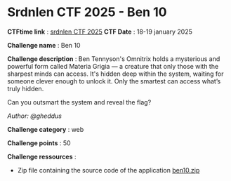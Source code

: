 # Srdnlen CTF 2025 - Ben 10

**CTFtime link** : [srdnlen CTF 2025](https://ctftime.org/event/2576)
**CTF Date** : 18-19 january 2025

**Challenge name** : Ben 10

**Challenge description** : Ben Tennyson's Omnitrix holds a mysterious and powerful form called Materia Grigia — a creature that only those with the sharpest minds can access. It's hidden deep within the system, waiting for someone clever enough to unlock it. Only the smartest can access what’s truly hidden.

Can you outsmart the system and reveal the flag?

*Author: @gheddus*

**Challenge category** : web

**Challenge points** : 50

**Challenge ressources** :
- Zip file containing the source code of the application [ben10.zip](chall/ben10.zip)
